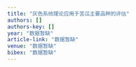 ```yaml
---
title: "灰色系统理论应用于苦瓜主要品种的评估"
authors: []
authors-key: []
year: "数据暂缺"
article-link: "数据暂缺"
venue: "数据暂缺"
bibex: "数据暂缺"
---
```

